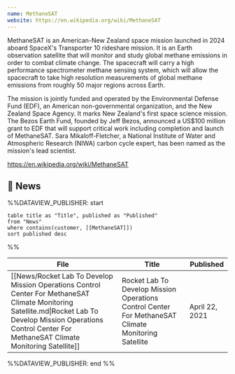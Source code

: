 ```yaml
---
name: MethaneSAT
website: https://en.wikipedia.org/wiki/MethaneSAT
---
```


MethaneSAT is an American-New Zealand space mission launched in 2024 aboard SpaceX's Transporter 10 rideshare mission. It is an Earth observation satellite that will monitor and study global methane emissions in order to combat climate change. The spacecraft will carry a high performance spectrometer methane sensing system, which will allow the spacecraft to take high resolution measurements of global methane emissions from roughly 50 major regions across Earth.

The mission is jointly funded and operated by the Environmental Defense Fund (EDF), an American non-governmental organization, and the New Zealand Space Agency. It marks New Zealand's first space science mission. The Bezos Earth Fund, founded by Jeff Bezos, announced a US$100 million grant to EDF that will support critical work including completion and launch of MethaneSAT. Sara Mikaloff-Fletcher, a National Institute of Water and Atmospheric Research (NIWA) carbon cycle expert, has been named as the mission's lead scientist.

https://en.wikipedia.org/wiki/MethaneSAT

## 📰 News
%%DATAVIEW_PUBLISHER: start
```
table title as "Title", published as "Published"
from "News"
where contains(customer, [[MethaneSAT]])
sort published desc
```
%%

| File                                                                                                                                                                                                                 | Title                                                                                                | Published      |
| -------------------------------------------------------------------------------------------------------------------------------------------------------------------------------------------------------------------- | ---------------------------------------------------------------------------------------------------- | -------------- |
| [[News/Rocket Lab To Develop Mission Operations Control Center For MethaneSAT Climate Monitoring Satellite.md\|Rocket Lab To Develop Mission Operations Control Center For MethaneSAT Climate Monitoring Satellite]] | Rocket Lab To Develop Mission Operations Control Center For MethaneSAT Climate Monitoring Satellite  | April 22, 2021 |

%%DATAVIEW_PUBLISHER: end %%
